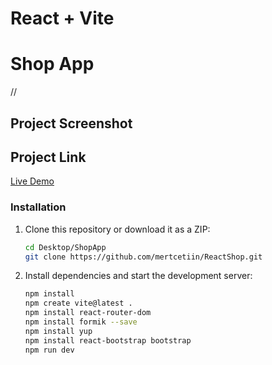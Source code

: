# React + Vite

# Shop App

//

## Project Screenshot




## Project Link

[Live Demo]()


### Installation

1. Clone this repository or download it as a ZIP:

   ```bash
   cd Desktop/ShopApp
   git clone https://github.com/mertcetiin/ReactShop.git

2. Install dependencies and start the development server:

   ```bash
   npm install
   npm create vite@latest .
   npm install react-router-dom
   npm install formik --save
   npm install yup
   npm install react-bootstrap bootstrap
   npm run dev
